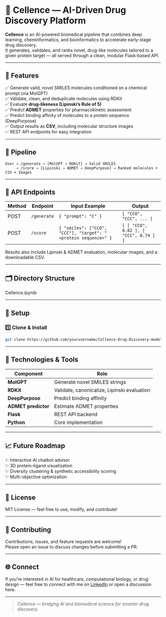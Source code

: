 
# 🌟 Cellence — AI-Driven Drug Discovery Platform  

**Cellence** is an AI-powered biomedical pipeline that combines deep learning, cheminformatics, and bioinformatics to accelerate early-stage drug discovery.  
It generates, validates, and ranks novel, drug-like molecules tailored to a given protein target — all served through a clean, modular Flask-based API.  

---

## 🚀 Features  

✅ Generate valid, novel SMILES molecules conditioned on a chemical prompt (via MolGPT)  
✅ Validate, clean, and deduplicate molecules using RDKit  
✅ Evaluate **drug-likeness (Lipinski’s Rule of 5)**  
✅ Predict **ADMET** properties for pharmacokinetic assessment  
✅ Predict binding affinity of molecules to a protein sequence (DeepPurpose)  
✅ Output results as **CSV**, including molecular structure images  
✅ REST API endpoints for easy integration  

---

## 🧬 Pipeline  

```
User → /generate → [MolGPT → RDKit] → Valid SMILES  
     → /score → [Lipinski → ADMET → DeepPurpose] → Ranked molecules + CSV + Images
```

---

## 📄 API Endpoints  

| Method | Endpoint    | Input Example | Output |
|--------|-------------|----------------|--------|
| POST   | `/generate` | `{ "prompt": "C" }` | `[ "CCO", "CCC", ... ]` |
| POST   | `/score`    | `{ "smiles": ["CCO", "CCC"], "target": "<protein sequence>" }` | `[ [ "CCO", 0.82 ], [ "CCC", 0.74 ] ]` |

Results also include Lipinski & ADMET evaluation, molecular images, and a downloadable CSV.

---

## 🗂 Directory Structure  

Cellence.ipynib

---

## 🔷 Setup  

### 1️⃣ Clone & Install  
```bash
git clone https://github.com/yourusername/Cellence-Drug-Discovery-model.git

```

---

## 🧪 Technologies & Tools  

| Component         | Role |
|-------------------|------|
| **MolGPT**        | Generate novel SMILES strings |
| **RDKit**         | Validate, canonicalize, Lipinski evaluation |
| **DeepPurpose**   | Predict binding affinity |
| **ADMET predictor** | Estimate ADMET properties |
| **Flask**         | REST API backend |
| **Python**        | Core implementation |

---

## 📈 Future Roadmap  

✨ Interactive AI chatbot advisor  
✨ 3D protein–ligand visualization  
✨ Diversity clustering & synthetic accessibility scoring  
✨ Multi-objective optimization  

---

## 📜 License  

MIT License — feel free to use, modify, and contribute!  

---

## 🤝 Contributing  

Contributions, issues, and feature requests are welcome!  
Please open an issue to discuss changes before submitting a PR.  

---

## 🌐 Connect  

If you’re interested in AI for healthcare, computational biology, or drug design — feel free to connect with me on [LinkedIn](https://linkedin.com/in/jabezjena) or open a discussion here.  

---

> *Cellence — bridging AI and biomedical science for smarter drug discovery.*  
